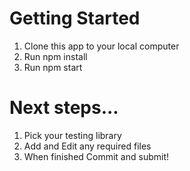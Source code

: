# Getting Started

1. Clone this app to your local computer
2. Run npm install
3. Run npm start

# Next steps...

1. Pick your testing library
2. Add and Edit any required files
3. When finished Commit and submit!